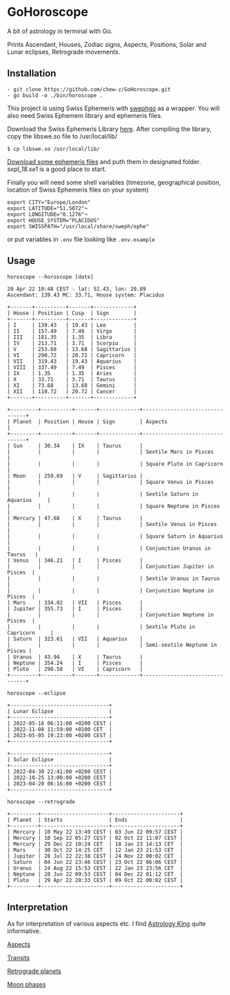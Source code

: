 # GoHoroscope

A bit of astrology in terminal with Go. 

Prints Ascendant, Houses, Zodiac signs, Aspects, Positions, Solar and Lunar eclipses, Retrograde movements.

## Installation

```
- git clone https://github.com/chew-z/GoHoroscope.git
- go build -o ./bin/horoscope .
```
This project is using Swiss Ephemeris with [swephgo](https://github.com/mshafiee/swephgo) as a wrapper. You will also need Swiss Ephemem library and ephemeris files. 

Download the Swiss Ephemeris Library [here](https://www.astro.com/ftp/swisseph/). After compiling the library, copy the libswe.so file to /usr/local/lib/

````
$ cp libswe.so /usr/local/lib/
````

[Download some ephemeris files](https://www.astro.com/ftp/swisseph/ephe/) and puth them in designated folder. *sepl_18.se1* is a good place to start.

Finally you will need some shell variables (timezone, geographical position, location of Swiss Ephemeris files on your system)

```
export CITY="Europe/London"
export LATITUDE="51.5072"¬
export LONGITUDE="0.1276"¬
export HOUSE_SYSTEM="PLACIDUS"
export SWISSPATH="/usr/local/share/sweph/ephe"
```

or put variables in `.env` file looking like `.env.example`

## Usage

```
horoscope --horoscope [date]

20 Apr 22 10:48 CEST - lat: 52.43, lon: 20.89
Ascendant: 139.43 MC: 33.71, House system: Placidus

+-------+----------+-------+-------------+
| House | Position | Cusp  | Sign        |
+-------+----------+-------+-------------+
| I     | 139.43   | 19.43 | Leo         |
| II    | 157.49   | 7.49  | Virgo       |
| III   | 181.35   | 1.35  | Libra       |
| IV    | 213.71   | 3.71  | Scorpio     |
| V     | 253.68   | 13.68 | Sagittarius |
| VI    | 290.72   | 20.72 | Capricorn   |
| VII   | 319.43   | 19.43 | Aquarius    |
| VIII  | 337.49   | 7.49  | Pisces      |
| IX    | 1.35     | 1.35  | Aries       |
| X     | 33.71    | 3.71  | Taurus      |
| XI    | 73.68    | 13.68 | Gemini      |
| XII   | 110.72   | 20.72 | Cancer      |
+-------+----------+-------+-------------+

+---------+----------+-------+-------------+--------------------------------+
| Planet  | Position | House | Sign        | Aspects                        |
+---------+----------+-------+-------------+--------------------------------+
| Sun     | 30.34    | IX    | Taurus      |
|         |          |       |             | Sextile Mars in Pisces         |
|         |          |       |             | Square Pluto in Capricorn      |
| Moon    | 259.69   | V     | Sagittarius |
|         |          |       |             | Square Venus in Pisces         |
|         |          |       |             | Sextile Saturn in Aquarius     |
|         |          |       |             | Square Neptune in Pisces       |
| Mercury | 47.68    | X     | Taurus      |
|         |          |       |             | Sextile Venus in Pisces        |
|         |          |       |             | Square Saturn in Aquarius      |
|         |          |       |             | Conjunction Uranus in Taurus   |
| Venus   | 346.21   | I     | Pisces      |
|         |          |       |             | Conjunction Jupiter in Pisces  |
|         |          |       |             | Sextile Uranus in Taurus       |
|         |          |       |             | Conjunction Neptune in Pisces  |
| Mars    | 334.02   | VII   | Pisces      |
| Jupiter | 355.73   | I     | Pisces      |
|         |          |       |             | Conjunction Neptune in Pisces  |
|         |          |       |             | Sextile Pluto in Capricorn     |
| Saturn  | 323.61   | VII   | Aquarius    |
|         |          |       |             | Semi-sextile Neptune in Pisces |
| Uranus  | 43.94    | X     | Taurus      |
| Neptune | 354.24   | I     | Pisces      |
| Pluto   | 298.58   | VI    | Capricorn   |
+---------+----------+-------+-------------+--------------------------------+

```

```
horoscope --eclipse

+--------------------------------+
| Lunar Eclipse                  |
+--------------------------------+
| 2022-05-16 06:11:00 +0200 CEST |
| 2022-11-08 11:59:00 +0100 CET  |
| 2023-05-05 19:23:00 +0200 CEST |
+--------------------------------+

+--------------------------------+
| Solar Eclipse                  |
+--------------------------------+
| 2022-04-30 22:41:00 +0200 CEST |
| 2022-10-25 13:00:00 +0200 CEST |
| 2023-04-20 06:16:00 +0200 CEST |
+--------------------------------+

```

```
horoscope --retrograde

+---------+----------------------+----------------------+
| Planet  | Starts               | Ends                 |
+---------+----------------------+----------------------+
| Mercury | 10 May 22 13:49 CEST | 03 Jun 22 09:57 CEST |
| Mercury | 10 Sep 22 05:27 CEST | 02 Oct 22 11:07 CEST |
| Mercury | 29 Dec 22 10:24 CET  | 18 Jan 23 14:13 CET  |
| Mars    | 30 Oct 22 14:25 CET  | 12 Jan 23 21:53 CET  |
| Jupiter | 28 Jul 22 22:38 CEST | 24 Nov 22 00:02 CET  |
| Saturn  | 04 Jun 22 23:46 CEST | 23 Oct 22 06:06 CEST |
| Uranus  | 24 Aug 22 15:53 CEST | 22 Jan 23 23:56 CET  |
| Neptune | 28 Jun 22 09:53 CEST | 04 Dec 22 01:12 CET  |
| Pluto   | 29 Apr 22 20:33 CEST | 09 Oct 22 00:02 CEST |
+---------+----------------------+----------------------+

```

## Interpretation

As for interpretation of various aspects etc. I find [Astrology King](https://astrologyking.com/) quite informative. 

[Aspects](https://astrologyking.com/aspects/)

[Transits](https://astrologyking.com/transits/)

[Retrograde planets](https://astrologyking.com/retrograde/)

[Moon phases](https://astrologyking.com/2022-moon-phases-calendar/)


